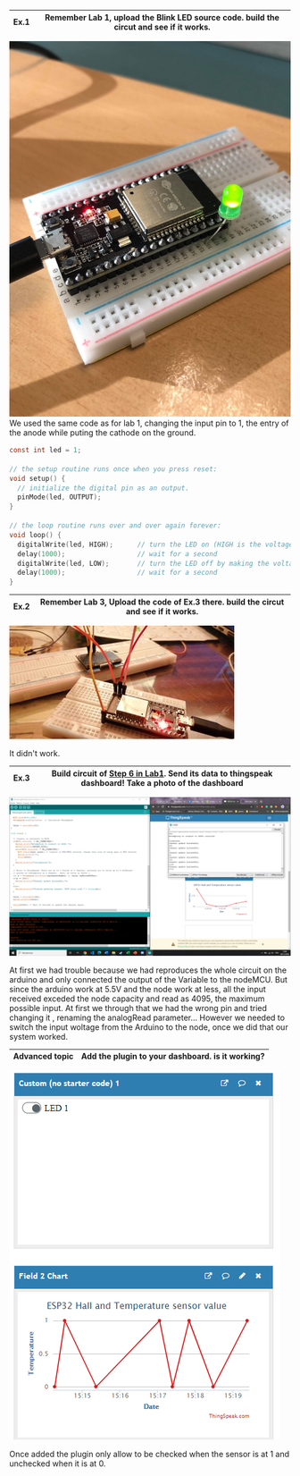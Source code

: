 |Ex.1| Remember Lab 1, upload the Blink LED source code. build the circut and see if it works.
|--|--|
![image one](ressources/image_one.jpg?raw=true)
We used the same code as for lab 1, changing the input pin to 1, the entry of the anode while puting the cathode on the ground.
```C
const int led = 1;
 
// the setup routine runs once when you press reset:
void setup() {                
  // initialize the digital pin as an output.
  pinMode(led, OUTPUT);     
}
 
// the loop routine runs over and over again forever:
void loop() {
  digitalWrite(led, HIGH);      // turn the LED on (HIGH is the voltage level)
  delay(1000);                  // wait for a second
  digitalWrite(led, LOW);       // turn the LED off by making the voltage LOW
  delay(1000);                  // wait for a second
}
```


|Ex.2| Remember Lab 3, Upload the code of Ex.3 there. build the circut and see if it works.
|--|--|
![image two](ressources/image_two.jpg?raw=true)

It didn't work.


|Ex.3| Build circuit of [Step 6 in Lab1](https://github.com/efrei-paris-sud/2020-lab-one#step-6-read-an-analog-value). Send its data to thingspeak dashboard! Take a photo of the dashboard
|--|--|
![image three](ressources/image_three.jpg?raw=true)

At first we had trouble because we had reproduces the whole circuit on the arduino and only connected the output of the Variable to the nodeMCU. But since the arduino work at 5.5V and the node work at less, all the input received exceded the node capacity and read as 4095, the maximum possible input. 
At first we through that we had the wrong pin and tried changing it , renaming the analogRead parameter... However we needed to switch the input woltage from the Arduino to the node, once we did that our system worked.


|Advanced topic| Add the plugin to your dashboard. is it working?
|--|--|
![image four](ressources/image_four.jpg?raw=true)

Once added the plugin only allow to be checked when the sensor is at 1 and unchecked when it is at 0.